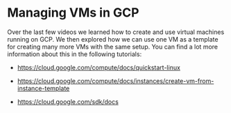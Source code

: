 # Managing VMs in GCP

Over the last few videos we learned how to create and use virtual machines running on GCP. We then explored how we can use one VM as a template for creating many more VMs with the same setup. You can find a lot more information about this in the following tutorials:

* https://cloud.google.com/compute/docs/quickstart-linux

* https://cloud.google.com/compute/docs/instances/create-vm-from-instance-template

* https://cloud.google.com/sdk/docs